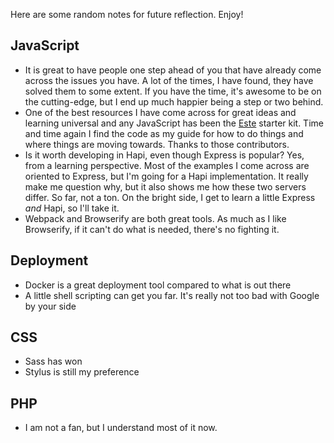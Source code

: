 Here are some random notes for future reflection. Enjoy!

## JavaScript

- It is great to have people one step ahead of you that have already come across the issues you have. A lot of the times, I have found, they have solved them to some extent. If you have the time, it's awesome to be on the cutting-edge, but I end up much happier being a step or two behind.
- One of the best resources I have come across for great ideas and learning universal and any JavaScript has been the [Este](https://github.com/este/este) starter kit. Time and time again I find the code as my guide for how to do things and where things are moving towards. Thanks to those contributors.
- Is it worth developing in Hapi, even though Express is popular? Yes, from a learning perspective. Most of the examples I come across are oriented to Express, but I'm going for a Hapi implementation. It really make me question why, but it also shows me how these two servers differ. So far, not a ton. On the bright side, I get to learn a little Express _and_ Hapi, so I'll take it.
- Webpack and Browserify are both great tools. As much as I like Browserify, if it can't do what is needed, there's no fighting it.

## Deployment

- Docker is a great deployment tool compared to what is out there
- A little shell scripting can get you far. It's really not too bad with Google by your side

## CSS

- Sass has won
- Stylus is still my preference

## PHP

- I am not a fan, but I understand most of it now.
